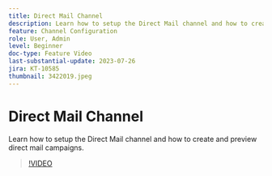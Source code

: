 ```yaml
---
title: Direct Mail Channel
description: Learn how to setup the Direct Mail channel and how to create and preview direct mail campaigns.
feature: Channel Configuration
role: User, Admin
level: Beginner
doc-type: Feature Video
last-substantial-update: 2023-07-26
jira: KT-10585
thumbnail: 3422019.jpeg
---
```


# Direct Mail Channel

Learn how to setup the Direct Mail channel and how to create and preview direct mail campaigns.

>[!VIDEO](https://video.tv.adobe.com/v/3422019/?learn=on)
